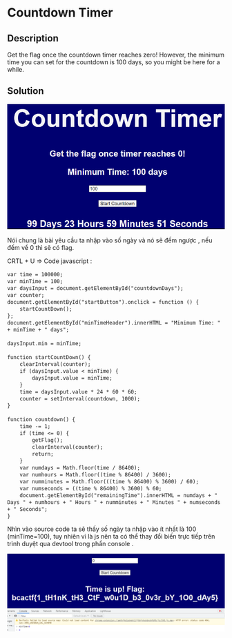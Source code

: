 # Countdown Timer

## Description

Get the flag once the countdown timer reaches zero! However, the minimum time you can set for the countdown is 100 days, so you might be here for a while.

## Solution

![img](img/img1.png)

Nói chung là bài yêu cầu ta nhập vào số ngày và nó sẽ đếm ngược , nếu đếm về 0 thì sẽ có flag.

CRTL + U => Code javascript :

```
var time = 100000;
var minTime = 100;
var daysInput = document.getElementById("countdownDays");
var counter;
document.getElementById("startButton").onclick = function () {
    startCountDown();
};
document.getElementById("minTimeHeader").innerHTML = "Minimum Time: " + minTime + " days";

daysInput.min = minTime;

function startCountDown() {
    clearInterval(counter);
    if (daysInput.value < minTime) {
        daysInput.value = minTime;
    }
    time = daysInput.value * 24 * 60 * 60;
    counter = setInterval(countdown, 1000);
}

function countdown() {
    time -= 1;
    if (time <= 0) {
        getFlag();
        clearInterval(counter);
        return;
    }
    var numdays = Math.floor(time / 86400);
    var numhours = Math.floor((time % 86400) / 3600);
    var numminutes = Math.floor(((time % 86400) % 3600) / 60);
    var numseconds = ((time % 86400) % 3600) % 60;
    document.getElementById("remainingTime").innerHTML = numdays + " Days " + numhours + " Hours " + numminutes + " Minutes " + numseconds + " Seconds";
}
```
Nhìn vào source code ta sẽ thấy số ngày ta nhập vào ít nhất là 100 (minTime=100), tuy nhiên vì là js nên ta có thể thay đổi biến trực tiếp trên trình duyệt qua devtool trong phần console .

![img](img/img2.png) 